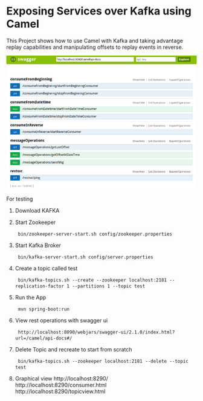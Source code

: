 Exposing Services over Kafka using Camel
===========================

This Project shows how to use Camel with Kafka and taking advantage replay capabilities and manipulating offsets to replay events in reverse.

![Alt text](assets/screenshot01.png?raw=true "Title")

For testing

1. Download KAFKA
		
2. Start Zookeeper

		bin/zookeeper-server-start.sh config/zookeeper.properties
		
3. Start Kafka Broker

		bin/kafka-server-start.sh config/server.properties
	
4. Create a topic called test
		
		bin/kafka-topics.sh --create --zookeeper localhost:2181 --replication-factor 1 --partitions 1 --topic test
	
5. Run the App
    	
    	mvn spring-boot:run

6. View rest operations with swagger ui    
    	
    	http://localhost:8090/webjars/swagger-ui/2.1.0/index.html?url=/camel/api-docs#/
    
    
7. Delete Topic and recreate to start from scratch
    	
		bin/kafka-topics.sh --zookeeper localhost:2181 --delete --topic test

8. Graphical view
		http://localhost:8290/
		http://localhost:8290/consumer.html
		http://localhost:8290/topicview.html
    
    
    
